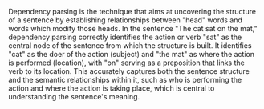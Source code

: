 Dependency parsing is the technique that aims at uncovering the structure of a sentence by establishing relationships between "head" words and words which modify those heads. In the sentence "The cat sat on the mat," dependency parsing correctly identifies the action or verb "sat" as the central node of the sentence from which the structure is built. It identifies "cat" as the doer of the action (subject) and "the mat" as where the action is performed (location), with "on" serving as a preposition that links the verb to its location. This accurately captures both the sentence structure and the semantic relationships within it, such as who is performing the action and where the action is taking place, which is central to understanding the sentence's meaning.